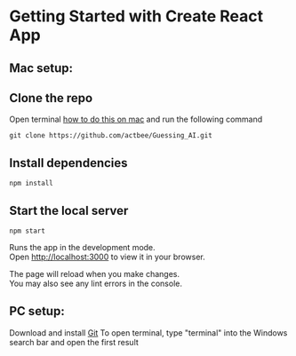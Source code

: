 # Getting Started with Create React App

## Mac setup:

## Clone the repo

Open terminal [how to do this on mac](https://setapp.com/how-to/how-to-open-terminal-on-mac?ci=16866791938&adgroupid=137159863164&adpos=&ck=terminal%20app%20mac&targetid=kwd-299340377240&match=p&gnetwork=g&creative=592503194158&placement=&placecat=&accname=setapp&gclid=Cj0KCQjwpcOTBhCZARIsAEAYLuVWE53tYVhornpYBBdP7A6NuYHll5noeB-lvCIfEtc-181YYm3M0NYaAtqjEALw_wcB) and run the following command
```
git clone https://github.com/actbee/Guessing_AI.git
```

## Install dependencies

```
npm install
```

## Start the local server

```
npm start
```
Runs the app in the development mode.\
Open [http://localhost:3000](http://localhost:3000) to view it in your browser.

The page will reload when you make changes.\
You may also see any lint errors in the console.

## PC setup:
Download and install [Git](https://git-scm.com/download/win)
To open terminal, type "terminal" into the Windows search bar and open the first result
